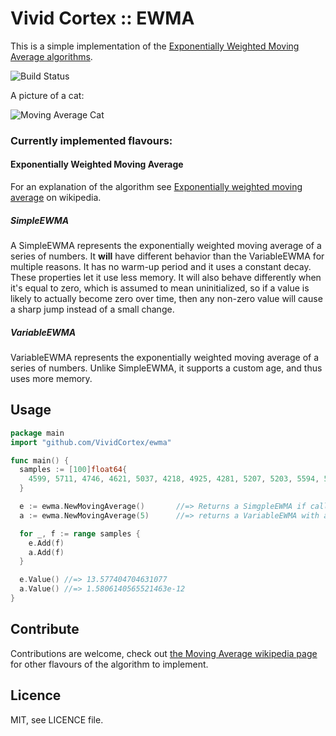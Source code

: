 # Vivid Cortex :: EWMA

This is a simple implementation of the [Exponentially Weighted Moving Average algorithms](https://en.wikipedia.org/wiki/Moving_average).

![Build Status](https://circleci.com/gh/VividCortex/moving_average.png?circle-token=1459fa37f9ca0e50cef05d1963146d96d47ea523)

A picture of a cat:

![Moving Average Cat](http://f.cl.ly/items/1z3T2C2S2c1K2Z2Q3j05/Image%202013.07.05%2018%3A36%3A23.jpeg)


### Currently implemented flavours:


#### Exponentially Weighted Moving Average

For an explanation of the algorithm see [Exponentially weighted moving average](http://en.wikipedia.org/wiki/Moving_average#Exponential_moving_average) on wikipedia.


##### SimpleEWMA

A SimpleEWMA represents the exponentially weighted moving average of a
series of numbers. It **will** have different behavior than the VariableEWMA
for multiple reasons. It has no warm-up period and it uses a constant
decay.  These properties let it use less memory.  It will also behave
differently when it's equal to zero, which is assumed to mean
uninitialized, so if a value is likely to actually become zero over time,
then any non-zero value will cause a sharp jump instead of a small change.


##### VariableEWMA

VariableEWMA represents the exponentially weighted moving average of a series of
numbers. Unlike SimpleEWMA, it supports a custom age, and thus uses more memory.


## Usage

```go
package main
import "github.com/VividCortex/ewma"

func main() {
  samples := [100]float64{
    4599, 5711, 4746, 4621, 5037, 4218, 4925, 4281, 5207, 5203, 5594, 5149,
  }

  e := ewma.NewMovingAverage()       //=> Returns a SimgpleEWMA if called without params
  a := ewma.NewMovingAverage(5)      //=> returns a VariableEWMA with a decay of 2 / (5 + 1)

  for _, f := range samples {
    e.Add(f)
    a.Add(f)
  }

  e.Value() //=> 13.577404704631077
  a.Value() //=> 1.5806140565521463e-12
}
```

## Contribute

Contributions are welcome, check out [the Moving Average wikipedia page](https://en.wikipedia.org/wiki/Moving_average) for other flavours of the algorithm to implement.


## Licence

MIT, see LICENCE file.
